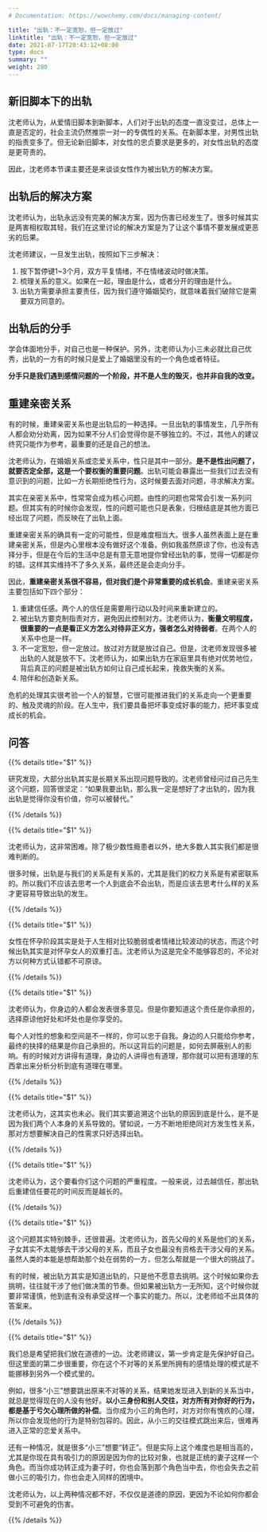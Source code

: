 ```yaml
---
# Documentation: https://wowchemy.com/docs/managing-content/

title: "出轨：不一定宽恕，但一定放过"
linktitle: "出轨：不一定宽恕，但一定放过"
date: 2021-07-17T20:43:12+08:00
type: docs
summary: ""
weight: 280
---
```


<!--more-->

## 新旧脚本下的出轨

沈老师认为，从爱情旧脚本到新脚本，人们对于出轨的态度一直没变过，总体上一直是否定的，社会主流仍然推崇一对一的专偶性的关系。在新脚本里，对男性出轨的指责变多了。但无论新旧脚本，对女性的忠贞要求是更多的，对女性出轨的态度是更苛责的。

因此，沈老师本节课主要还是来谈谈女性作为被出轨方的解决方案。

## 出轨后的解决方案

沈老师认为，出轨永远没有完美的解决方案，因为伤害已经发生了。很多时候其实是两害相权取其轻，我们在这里讨论的解决方案是为了让这个事情不要发展成更恶劣的后果。

沈老师建议，一旦发生出轨，按照如下三步解决：

1. 按下暂停键1~3个月，双方平复情绪，不在情绪波动时做决策。
2. 梳理关系的意义。如果在一起，理由是什么，或者分开的理由是什么。
3. 出轨方需要承担主要责任，因为我们遵守婚姻契约，就意味着我们破除它是需要双方同意的。

## 出轨后的分手

学会体面地分手，对自己也是一种保护。另外，沈老师认为小三未必就比自己优秀，出轨的一方有的时候只是爱上了婚姻里没有的一个角色或者特征。

**分手只是我们遇到感情问题的一个阶段，并不是人生的毁灭，也并非自我的改变。**

## 重建亲密关系

有的时候，重建亲密关系也是出轨后的一种选择。一旦出轨的事情发生，几乎所有人都会劝分劝离，因为如果不分人们会觉得你是不够独立的。不过，其他人的建议终究只能作为参考，最重要的还是自己的想法。

沈老师认为，在婚姻关系或恋爱关系中，性只是其中一部分。**是不是性出问题了，就要否定全部，这是一个要权衡的重要问题**。出轨可能会暴露出一些我们过去没有意识到的问题，比如一方长期拒绝性行为，这时候要去面对问题，寻求解决方案。

其实在亲密关系中，性常常会成为核心问题。由性的问题也常常会引发一系列问题。但其实有的时候你会发现，性的问题可能也只是表象，归根结底是其他方面已经出现了问题，而反映在了出轨上面。

重建亲密关系的确具有一定的可能性，但是难度相当大。很多人虽然表面上是在重建亲密关系，但是内心里根本没有做好这个准备。例如我虽然原谅了你，也没有选择分手，但是在今后的生活中总是有意无意地提你曾经出轨的事，觉得一切都是你的错。这样其实维持不了多久关系，最终还是会走向分手。

因此，**重建亲密关系很不容易，但对我们是个非常重要的成长机会**。重建亲密关系主要包括如下四个部分：

1. 重建信任感。两个人的信任是需要用行动以及时间来重新建立的。
2. 被出轨方要克制指责对方，避免因此控制对方。沈老师认为，**衡量文明程度，很重要的一点是看正义方怎么对待非正义方，强者怎么对待弱者**。在两个人的关系中也是一样。
3. 不一定宽恕，但一定放过。放过对方就是放过自己。但是，沈老师发现很多被出轨的人就是放不下。沈老师认为，如果出轨方在家庭里具有绝对优势地位，背后真正的问题是被出轨方如何让自己成长起来，挽救失衡的关系。
4. 陪伴和创造新关系。

危机的处理其实很考验一个人的智慧，它很可能推进我们的关系走向一个更重要的、触及灵魂的阶段。在人生中，我们要具备把坏事变成好事的能力，把坏事变成成长的机会。

## 问答

{{% details title="$1" %}}

研究发现，大部分出轨其实是长期关系出现问题导致的。沈老师曾经问过自己先生这个问题，回答很坚定：“如果我要出轨，那么我一定是想好了才出轨的，因为我出轨是觉得你没有价值，你可以被替代。”

{{% /details %}}

{{% details title="$1" %}}

沈老师认为，这非常困难。除了极少数性瘾患者以外，绝大多数人其实我们都是很难判断的。

很多时候，出轨是与我们的关系是有关系的，尤其是我们的权力关系是有紧密联系的。所以我们不应该去思考一个人到底会不会出轨，而是应该去思考什么样的关系才更容易导致出轨的发生。

{{% /details %}}

{{% details title="$1" %}}

女性在怀孕阶段其实是处于人生相对比较脆弱或者情绪比较波动的状态，而这个时候出轨其实是对怀孕女人的双重打击。沈老师认为这是完全不能够容忍的，不论对方以何种方式认错都不可原谅。

{{% /details %}}

{{% details title="$1" %}}

沈老师认为，你身边的人都会发表很多意见。但是你要知道这个责任是你承担的，选择原谅他好处和坏处也是你享受的。

每个人对性的想象和空间是不一样的，你可以忠于自我。身边的人只能给你参考，最终的抉择的结果是你自己承担的。所以这背后的问题是，如何去屏蔽别人的影响。有的时候对方讲得有道理，身边的人讲得也有道理，那你就可以把有道理的东西拿出来分析分析到底有道理在哪里。

{{% /details %}}

{{% details title="$1" %}}

沈老师认为，这其实也未必。我们其实要追溯这个出轨的原因到底是什么，是不是因为我们两个人本身的关系导致的。譬如说，一方不断地拒绝同对方发生性关系，那对方想要解决自己的性需求只好选择出轨。

{{% /details %}}

{{% details title="$1" %}}

沈老师认为，这个要看你们这个问题的严重程度。一般来说，过去越信任，那出轨后重建信任要花的时间反而是越长的。

{{% /details %}}

{{% details title="$1" %}}

这个问题其实特别棘手，还很普遍。沈老师认为，首先父母的关系是他们的关系，子女其实不太能够去干涉父母的关系，而且子女也最没有资格去干涉父母的关系。虽然人类的本能是想帮助那个处在弱势的一方，但怎么帮就是一个很大的挑战了。

有的时候，被出轨方其实是知道出轨的，只是他不愿意去挑明。这个时候如果你去挑明，往往就干涉了他们做决策的节奏。但如果被出轨方一无所知，这个时候你就要非常谨慎，他到底有没有承受这样一个事实的能力。所以，沈老师给不出具体的答案来。

{{% /details %}}

{{% details title="$1" %}}

我们总是希望把我们放在道德的一边。沈老师建议，第一步肯定是先保护好自己。但这里面的第二步很重要，你在这个不对等的关系里所拥有的感情处理的模式是不能挪移到另外一个模式里的。

例如，很多“小三”想要跳出原来不对等的关系，结果她发现进入到新的关系当中，就总是觉得现在的人没有他好。**以小三身份和别人交往，对方所有对你好的行为，都是基于亏欠心理所做的补偿**。当你成为小三的角色时，对方对你有愧疚的心理，所以你会发现他的行为是特别包容的。因此，从小三的交往模式跳出来后，很难再进入正常的恋爱关系中。

还有一种情况，就是很多“小三”想要“转正”。但是实际上这个难度也是相当高的，尤其是你现在具有吸引力的原因是因为你的比较对象，也就是正统的妻子这样一个角色。而当你成功转正成为妻子时，你也会落到那个角色当中去，你也会失去之前做小三的吸引力，你也会走入同样的困境中。

沈老师认为，以上两种情况都不好，不仅仅是道德的原因，更因为不论如何你都会受到不可避免的伤害。

{{% /details %}}